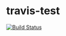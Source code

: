 # travis-test

[![Build Status](https://travis-ci.org/lthr/travis-test.svg?branch=master)](https://travis-ci.org/lthr/travis-test)